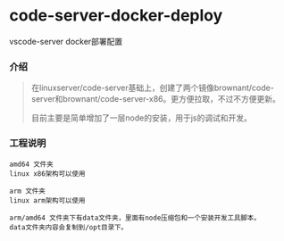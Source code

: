 # code-server-docker-deploy
vscode-server docker部署配置

### 介绍
> 在linuxserver/code-server基础上，创建了两个镜像brownant/code-server和brownant/code-server-x86。更方便拉取，不过不方便更新。
>
> 目前主要是简单增加了一层node的安装，用于js的调试和开发。

### 工程说明
```shell
amd64 文件夹
linux x86架构可以使用

arm 文件夹
linux arm架构可以使用

arm/amd64 文件夹下有data文件夹，里面有node压缩包和一个安装开发工具脚本。
data文件夹内容会复制到/opt目录下。

```
